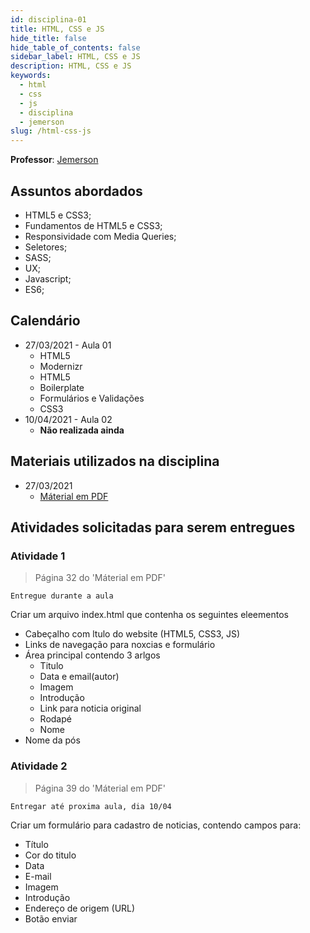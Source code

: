```yaml
---
id: disciplina-01
title: HTML, CSS e JS
hide_title: false
hide_table_of_contents: false
sidebar_label: HTML, CSS e JS
description: HTML, CSS e JS
keywords:
  - html
  - css
  - js
  - disciplina
  - jemerson
slug: /html-css-js
---
```


**Professor**: [Jemerson](/professores/jemerson)

## Assuntos abordados

- HTML5 e CSS3;
- Fundamentos de HTML5 e CSS3;
- Responsividade com Media Queries;
- Seletores;
- SASS;
- UX;
- Javascript;
- ES6;

## Calendário

- 27/03/2021 - Aula 01
  - HTML5
  - Modernizr
  - HTML5
  - Boilerplate
  - Formulários e Validações
  - CSS3
- 10/04/2021 - Aula 02
  - **Não realizada ainda**

## Materiais utilizados na disciplina
- 27/03/2021
  - [Máterial em PDF](/docs/aula-2/aula01.pdf)

## Atividades solicitadas para serem entregues

### Atividade 1 
> Página 32 do 'Máterial em PDF'

```Entregue durante a aula```

Criar um arquivo index.html que contenha os seguintes eleementos

- Cabeçalho com ltulo do website (HTML5, CSS3, JS)
- Links de navegação para noxcias e formulário
- Área principal contendo 3 arlgos 
  - Titulo
  - Data e email(autor)
  - Imagem
  - Introdução 
  - Link para noticia original
  - Rodapé
  - Nome
- Nome da pós

### Atividade 2

> Página 39 do 'Máterial em PDF'

```Entregar até proxima aula, dia 10/04```

Criar um formulário para cadastro de noticias, contendo campos para: 
- Título
- Cor do titulo
- Data
- E-mail
- Imagem
- Introdução
- Endereço de origem (URL)
- Botão enviar